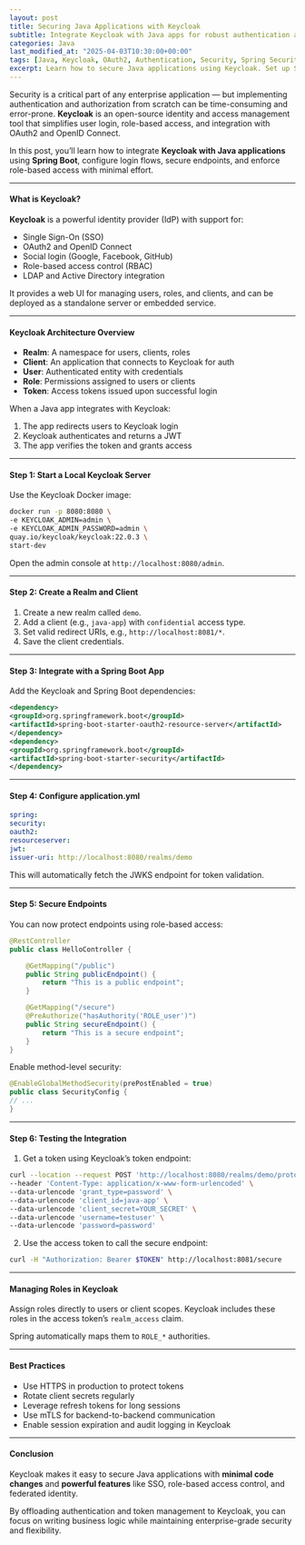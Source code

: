 ```yaml
---
layout: post
title: Securing Java Applications with Keycloak
subtitle: Integrate Keycloak with Java apps for robust authentication and authorization
categories: Java
last_modified_at: "2025-04-03T10:30:00+00:00"
tags: [Java, Keycloak, OAuth2, Authentication, Security, Spring Security, OpenID]
excerpt: Learn how to secure Java applications using Keycloak. Set up SSO, OAuth2 flows, role-based access control, and JWT validation with Spring Boot and Jakarta EE integration.
---
```

Security is a critical part of any enterprise application — but implementing authentication and authorization from scratch can be time-consuming and error-prone. **Keycloak** is an open-source identity and access management tool that simplifies user login, role-based access, and integration with OAuth2 and OpenID Connect.

In this post, you’ll learn how to integrate **Keycloak with Java applications** using **Spring Boot**, configure login flows, secure endpoints, and enforce role-based access with minimal effort.

---

#### What is Keycloak?

**Keycloak** is a powerful identity provider (IdP) with support for:
- Single Sign-On (SSO)
- OAuth2 and OpenID Connect
- Social login (Google, Facebook, GitHub)
- Role-based access control (RBAC)
- LDAP and Active Directory integration

It provides a web UI for managing users, roles, and clients, and can be deployed as a standalone server or embedded service.

---

#### Keycloak Architecture Overview

- **Realm**: A namespace for users, clients, roles
- **Client**: An application that connects to Keycloak for auth
- **User**: Authenticated entity with credentials
- **Role**: Permissions assigned to users or clients
- **Token**: Access tokens issued upon successful login

When a Java app integrates with Keycloak:
1. The app redirects users to Keycloak login
2. Keycloak authenticates and returns a JWT
3. The app verifies the token and grants access

---

#### Step 1: Start a Local Keycloak Server

Use the Keycloak Docker image:

```bash
docker run -p 8080:8080 \
-e KEYCLOAK_ADMIN=admin \
-e KEYCLOAK_ADMIN_PASSWORD=admin \
quay.io/keycloak/keycloak:22.0.3 \
start-dev
```

Open the admin console at `http://localhost:8080/admin`.

---

#### Step 2: Create a Realm and Client

1. Create a new realm called `demo`.
2. Add a client (e.g., `java-app`) with `confidential` access type.
3. Set valid redirect URIs, e.g., `http://localhost:8081/*`.
4. Save the client credentials.

---

#### Step 3: Integrate with a Spring Boot App

Add the Keycloak and Spring Boot dependencies:

```xml
<dependency>
<groupId>org.springframework.boot</groupId>
<artifactId>spring-boot-starter-oauth2-resource-server</artifactId>
</dependency>
<dependency>
<groupId>org.springframework.boot</groupId>
<artifactId>spring-boot-starter-security</artifactId>
</dependency>
```

---

#### Step 4: Configure application.yml

```yml
spring:
security:
oauth2:
resourceserver:
jwt:
issuer-uri: http://localhost:8080/realms/demo
```

This will automatically fetch the JWKS endpoint for token validation.

---

#### Step 5: Secure Endpoints

You can now protect endpoints using role-based access:

```java
@RestController
public class HelloController {

    @GetMapping("/public")
    public String publicEndpoint() {
        return "This is a public endpoint";
    }

    @GetMapping("/secure")
    @PreAuthorize("hasAuthority('ROLE_user')")
    public String secureEndpoint() {
        return "This is a secure endpoint";
    }
}
```

Enable method-level security:

```java
@EnableGlobalMethodSecurity(prePostEnabled = true)
public class SecurityConfig {
// ...
}
```

---

#### Step 6: Testing the Integration

1. Get a token using Keycloak’s token endpoint:

```bash
curl --location --request POST 'http://localhost:8080/realms/demo/protocol/openid-connect/token' \
--header 'Content-Type: application/x-www-form-urlencoded' \
--data-urlencode 'grant_type=password' \
--data-urlencode 'client_id=java-app' \
--data-urlencode 'client_secret=YOUR_SECRET' \
--data-urlencode 'username=testuser' \
--data-urlencode 'password=password'
```

2. Use the access token to call the secure endpoint:

```bash
curl -H "Authorization: Bearer $TOKEN" http://localhost:8081/secure
```

---

#### Managing Roles in Keycloak

Assign roles directly to users or client scopes. Keycloak includes these roles in the access token’s `realm_access` claim.

Spring automatically maps them to `ROLE_*` authorities.

---

#### Best Practices

- Use HTTPS in production to protect tokens
- Rotate client secrets regularly
- Leverage refresh tokens for long sessions
- Use mTLS for backend-to-backend communication
- Enable session expiration and audit logging in Keycloak

---

#### Conclusion

Keycloak makes it easy to secure Java applications with **minimal code changes** and **powerful features** like SSO, role-based access control, and federated identity.

By offloading authentication and token management to Keycloak, you can focus on writing business logic while maintaining enterprise-grade security and flexibility.
